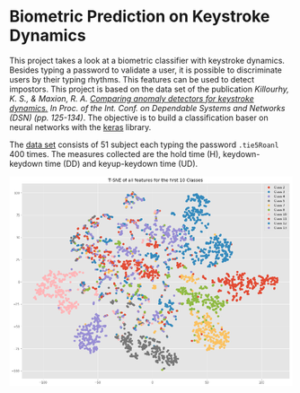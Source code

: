 # Biometric Prediction on Keystroke Dynamics

This project takes a look at a biometric classifier with keystroke dynamics. Besides typing a password to validate a user, it is possible to discriminate users by their typing rhythms. This features can be used to detect impostors. This project is based on the data set of the publication _Killourhy, K. S., & Maxion, R. A. [Comparing anomaly detectors for keystroke dynamics.](http://www.cs.cmu.edu/%7Emaxion/pubs/KillourhyMaxion09.pdf) In Proc. of the Int. Conf. on Dependable Systems and Networks (DSN) (pp. 125-134)_. The objective is to build a classification baser on neural networks with the [keras](https://keras.io/) library.

The [data set](https://www.cs.cmu.edu/~keystroke/) consists of 51 subject each typing the password `.tie5Roanl` 400 times. The measures collected are the hold time (H), keydown-keydown time (DD) and keyup-keydown time (UD).

![tsne](tsne.png)
